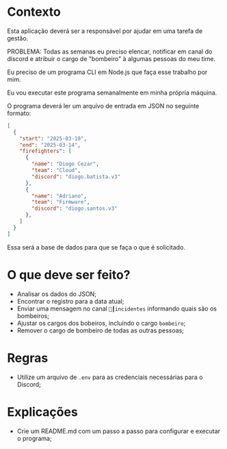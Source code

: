 # Contexto

Esta aplicação deverá ser a responsável por ajudar em uma tarefa de gestão.

PROBLEMA: Todas as semanas eu preciso elencar, notificar em canal do discord e atribuir o cargo de "bombeiro" à algumas pessoas do meu time.

Eu preciso de um programa CLI em Node.js que faça esse trabalho por mim.

Eu vou executar este programa semanalmente em minha própria máquina.

O programa deverá ler um arquivo de entrada em JSON no seguinte formato:


```json
[
  {
    "start": "2025-03-10",
    "end": "2025-03-14",
    "firefighters": [
      {
        "name": "Diogo Cezar",
        "team": "Cloud",
        "discord": "diogo.batista.v3"
      },
      {
        "name": "Adriano",
        "team": "Firmware",
        "discord": "diogo.santos.v3"
      },
    ]
  }
]
```

Essa será a base de dados para que se faça o que é solicitado.

# O que deve ser feito?

- Analisar os dados do JSON;
- Encontrar o registro para a data atual;
- Enviar uma mensagem no canal `📩┃incidentes` informando quais são os bombeiros;
- Ajustar os cargos dos bobeiros, incluindo o cargo `bombeiro`;
- Remover o cargo de bombeiro de todas as outras pessoas;

# Regras

- Utilize um arquivo de `.env` para as credenciais necessárias para o Discord;

# Explicações

- Crie um README.md com um passo a passo para configurar e executar o programa;